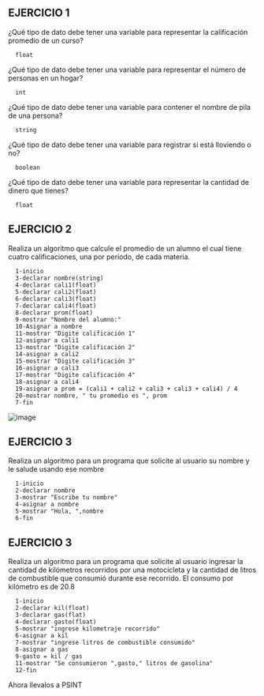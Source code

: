 ## EJERCICIO 1

¿Qué tipo de dato debe tener una variable para representar la calificación promedio de un
curso?

      float

¿Qué tipo de dato debe tener una variable para representar el número de personas en un
hogar?

      int

¿Qué tipo de dato debe tener una variable para contener el nombre de pila de una persona?

      string

¿Qué tipo de dato debe tener una variable para registrar si está lloviendo o no?

      boolean

¿Qué tipo de dato debe tener una variable para representar la cantidad de dinero que
tienes?

      float
      
## EJERCICIO 2

Realiza un algoritmo que calcule el promedio de un alumno el cual tiene cuatro calificaciones, una por periodo, de cada materia.

      1-inicio
      3-declarar nombre(string)
      4-declarar cali1(float)
      5-declarar cali2(float)
      6-declarar cali3(float)
      7-declarar cali4(float)
      8-declarar prom(float)
      9-mostrar "Nombre del alumno:"
      10-Asignar a nombre
      11-mostrar "Digite calificación 1"
      12-asignar a cali1
      13-mostrar "Digite calificación 2"
      14-asignar a cali2
      15-mostrar "Digite calificación 3"
      16-asignar a cali3
      17-mostrar "Digite calificación 4"
      18-asignar a cali4
      19-asignar a prom = (cali1 + cali2 + cali3 + cali3 + cali4) / 4
      20-mostrar nombre, " tu promedio es ", prom
      7-fin
  ![image](https://user-images.githubusercontent.com/113545552/191579996-1c275bdc-1a4c-4d35-9762-260c0eb2ae68.png)

      
## EJERCICIO 3

Realiza un algoritmo para un programa que solicite al usuario su nombre y le salude usando ese nombre

      1-inicio
      2-declarar nombre
      3-mostrar "Escribe tu nombre"
      4-asignar a nombre
      5-mostrar "Hola, ",nombre
      6-fin

## EJERCICIO 3

Realiza un algoritmo para  un programa que solicite al usuario ingresar la cantidad de kilómetros recorridos por una motocicleta y la cantidad de litros de combustible que consumió durante ese recorrido. El consumo por kilómetro es de 20.8

      1-inicio
      2-declarar kil(float)
      3-declarar gas(flat)
      4-declarar gasto(float)
      5-mostrar "ingrese kilometraje recorrido"
      6-asignar a kil
      7-mostrar "ingrese litros de combustible consumido"
      8-asignar a gas
      9-gasto = kil / gas
      11-mostrar "Se consumieron ",gasto," litros de gasolina"
      12-fin

Ahora llevalos a PSINT
